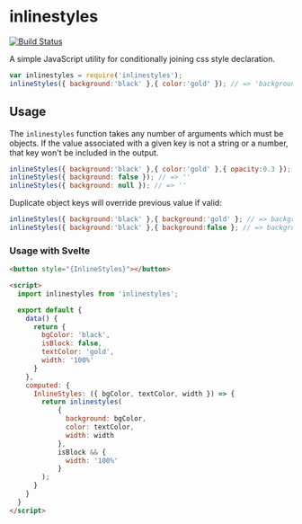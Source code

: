 inlinestyles 
============

[![Build Status](https://api.travis-ci.org/subpx/inlinestyles.svg?branch=master)](https://travis-ci.org/subpx/inlinestyles)

A simple JavaScript utility for conditionally joining css style declaration.

```js
var inlinestyles = require('inlinestyles');
inlineStyles({ background:'black' },{ color:'gold' }); // => 'background:black;color:gold;'
```

## Usage

The `inlinestyles` function takes any number of arguments which must be objects.
If the value associated with a given key is not a string or a number, that key won't be included in the output.

```js
inlineStyles({ background:'black' },{ color:'gold' },{ opacity:0.3 }); // => 'background:black;color:gold;opacity:0.5;'
inlineStyles({ background: false }); // => ''
inlineStyles({ background: null }); // => ''
```

Duplicate object keys will override previous value if valid:

```js
inlineStyles({ background:'black' },{ background:'gold' }; // => background:'gold';
inlineStyles({ background:'black' },{ background:false }; // => background:'black';
```

### Usage with Svelte

```html
<button style="{InlineStyles}"></button>

<script>
  import inlinestyles from 'inlinestyles';

  export default {
    data() {
      return {
        bgColor: 'black',
        isBlock: false,
        textColor: 'gold',
        width: '100%'
      }
    },
    computed: {
      InlineStyles: ({ bgColor, textColor, width }) => {
        return inlinestyles(
			{
			  background: bgColor,
			  color: textColor,
			  width: width
			},
			isBlock && {
			  width: '100%'
			}
        );
      }
    }
  }
</script>
